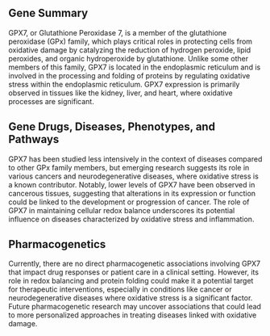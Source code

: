## Gene Summary
GPX7, or Glutathione Peroxidase 7, is a member of the glutathione peroxidase (GPx) family, which plays critical roles in protecting cells from oxidative damage by catalyzing the reduction of hydrogen peroxide, lipid peroxides, and organic hydroperoxide by glutathione. Unlike some other members of this family, GPX7 is located in the endoplasmic reticulum and is involved in the processing and folding of proteins by regulating oxidative stress within the endoplasmic reticulum. GPX7 expression is primarily observed in tissues like the kidney, liver, and heart, where oxidative processes are significant.

## Gene Drugs, Diseases, Phenotypes, and Pathways
GPX7 has been studied less intensively in the context of diseases compared to other GPx family members, but emerging research suggests its role in various cancers and neurodegenerative diseases, where oxidative stress is a known contributor. Notably, lower levels of GPX7 have been observed in cancerous tissues, suggesting that alterations in its expression or function could be linked to the development or progression of cancer. The role of GPX7 in maintaining cellular redox balance underscores its potential influence on diseases characterized by oxidative stress and inflammation.

## Pharmacogenetics
Currently, there are no direct pharmacogenetic associations involving GPX7 that impact drug responses or patient care in a clinical setting. However, its role in redox balancing and protein folding could make it a potential target for therapeutic interventions, especially in conditions like cancer or neurodegenerative diseases where oxidative stress is a significant factor. Future pharmacogenetic research may uncover associations that could lead to more personalized approaches in treating diseases linked with oxidative damage.